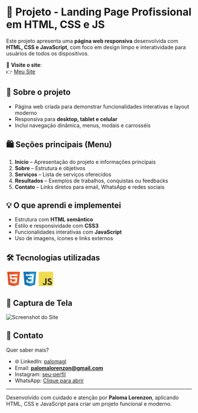 # 🚀 Projeto - Landing Page Profissional em HTML, CSS e JS

Este projeto apresenta uma **página web responsiva** desenvolvida com **HTML, CSS e JavaScript**, com foco em design limpo e interatividade para usuários de todos os dispositivos.

🔗 **Visite o site**:  
👉 [Meu Site](https://seu-site-aqui.vercel.app/)

## 📖 Sobre o projeto

- Página web criada para demonstrar funcionalidades interativas e layout moderno  
- Responsiva para **desktop, tablet e celular**  
- Inclui navegação dinâmica, menus, modais e carrosséis  

## 🛍️ Seções principais (Menu)

1. **Início** – Apresentação do projeto e informações principais  
2. **Sobre** – Estrutura e objetivos 
3. **Serviços** – Lista de serviços oferecidos  
4. **Resultados** – Exemplos de trabalhos, conquistas ou feedbacks  
5. **Contato** – Links diretos para email, WhatsApp e redes sociais  

## 💡 O que aprendi e implementei

- Estrutura com **HTML semântico**  
- Estilo e responsividade com **CSS3**  
- Funcionalidades interativas com **JavaScript**  
- Uso de imagens, ícones e links externos  

## 🛠️ Tecnologias utilizadas

<p align="left">
  <img src="https://raw.githubusercontent.com/devicons/devicon/master/icons/html5/html5-original.svg" alt="HTML5" width="40" height="40"/>
  <img src="https://raw.githubusercontent.com/devicons/devicon/master/icons/css3/css3-original.svg" alt="CSS3" width="40" height="40"/>
  <img src="https://raw.githubusercontent.com/devicons/devicon/master/icons/javascript/javascript-original.svg" alt="JavaScript" width="40" height="40"/>
</p>

## 📸 Captura de Tela

![Screenshot do Site](assets/imagens/screenshot.png)  

## 📲 Contato

Quer saber mais?  

- 🌐 LinkedIn: [palomagl](https://linkedin.com/in/palomagl)  
- Email: **palomalorenzon@gmail.com**  
- Instagram: [seu-perfil](https://instagram.com/_palomagl)  
- WhatsApp: [Clique para abrir](https://wa.me/+5551998127367)

---

Desenvolvido com cuidado e atenção por **Paloma Lorenzon**, aplicando HTML, CSS e JavaScript para criar um projeto funcional e moderno.
